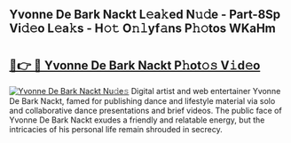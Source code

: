 ## Yvonne De Bark Nackt L𝚎a𝚔ed N𝚞𝚍e - Part-8Sp Vi𝚍𝚎o L𝚎a𝚔s - H𝚘𝚝 O𝚗𝚕yf𝚊ns P𝚑𝚘tos WKaHm

# <h2><a href="http://kf3e2v.oniu.top/?m=Yvonne+De+Bark+Nackt">🔗👉 🔴 Yvonne De Bark Nackt P𝚑ot𝚘𝚜 V𝚒d𝚎o</a></h2>

[![Yvonne De Bark Nackt Nu𝚍e𝚜](https://i.imgur.com/0qMVB7G.gif)](http://kf3e2v.oniu.top/?m=Yvonne+De+Bark+Nackt)
Digital artist and web entertainer Yvonne De Bark Nackt, famed for publishing dance and lifestyle material via solo and collaborative dance presentations and brief videos. The public face of Yvonne De Bark Nackt exudes a friendly and relatable energy, but the intricacies of his personal life remain shrouded in secrecy.  
